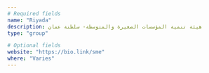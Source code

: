```yaml
---
# Required fields
name: "Riyada"
description: هيئة تنمية المؤسسات الصغيرة والمتوسطة- سلطنة عمان
type: "group"

# Optional fields
website: "https://bio.link/sme"
where: "Varies"
---
```

